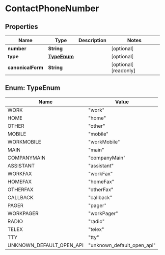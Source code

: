 

# ContactPhoneNumber


## Properties

| Name | Type | Description | Notes |
|------------ | ------------- | ------------- | -------------|
|**number** | **String** |  |  [optional] |
|**type** | [**TypeEnum**](#TypeEnum) |  |  [optional] |
|**canonicalForm** | **String** |  |  [optional] [readonly] |



## Enum: TypeEnum

| Name | Value |
|---- | -----|
| WORK | &quot;work&quot; |
| HOME | &quot;home&quot; |
| OTHER | &quot;other&quot; |
| MOBILE | &quot;mobile&quot; |
| WORKMOBILE | &quot;workMobile&quot; |
| MAIN | &quot;main&quot; |
| COMPANYMAIN | &quot;companyMain&quot; |
| ASSISTANT | &quot;assistant&quot; |
| WORKFAX | &quot;workFax&quot; |
| HOMEFAX | &quot;homeFax&quot; |
| OTHERFAX | &quot;otherFax&quot; |
| CALLBACK | &quot;callback&quot; |
| PAGER | &quot;pager&quot; |
| WORKPAGER | &quot;workPager&quot; |
| RADIO | &quot;radio&quot; |
| TELEX | &quot;telex&quot; |
| TTY | &quot;tty&quot; |
| UNKNOWN_DEFAULT_OPEN_API | &quot;unknown_default_open_api&quot; |



